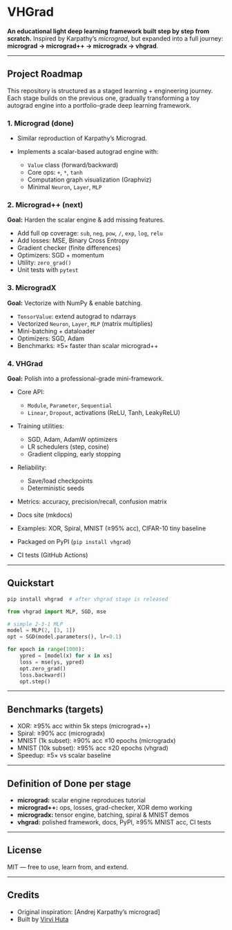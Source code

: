 # VHGrad

**An educational light deep learning framework built step by step from scratch.**
Inspired by Karpathy’s *micrograd*, but expanded into a full journey: **micrograd → micrograd++ → microgradx → vhgrad**.

---

## Project Roadmap

This repository is structured as a staged learning + engineering journey. Each stage builds on the previous one, gradually transforming a toy autograd engine into a portfolio-grade deep learning framework.

### 1. Micrograd (done)

* Similar reproduction of Karpathy’s Micrograd.
* Implements a scalar-based autograd engine with:

  * `Value` class (forward/backward)
  * Core ops: `+`, `*`, `tanh`
  * Computation graph visualization (Graphviz)
  * Minimal `Neuron`, `Layer`, `MLP`

### 2. Micrograd++ (next)

**Goal:** Harden the scalar engine & add missing features.

* Add full op coverage: `sub`, `neg`, `pow`, `/`, `exp`, `log`, `relu`
* Add losses: MSE, Binary Cross Entropy
* Gradient checker (finite differences)
* Optimizers: SGD + momentum
* Utility: `zero_grad()`
* Unit tests with `pytest`

### 3. MicrogradX

**Goal:** Vectorize with NumPy & enable batching.

* `TensorValue`: extend autograd to ndarrays
* Vectorized `Neuron`, `Layer`, `MLP` (matrix multiplies)
* Mini-batching + dataloader
* Optimizers: SGD, Adam
* Benchmarks: ≥5× faster than scalar micrograd++

### 4. VHGrad

**Goal:** Polish into a professional-grade mini-framework.

* Core API:

  * `Module`, `Parameter`, `Sequential`
  * `Linear`, `Dropout`, activations (ReLU, Tanh, LeakyReLU)
* Training utilities:

  * SGD, Adam, AdamW optimizers
  * LR schedulers (step, cosine)
  * Gradient clipping, early stopping
* Reliability:

  * Save/load checkpoints
  * Deterministic seeds
* Metrics: accuracy, precision/recall, confusion matrix
* Docs site (mkdocs)
* Examples: XOR, Spiral, MNIST (≥95% acc), CIFAR-10 tiny baseline
* Packaged on PyPI (`pip install vhgrad`)
* CI tests (GitHub Actions)

---

## Quickstart

```bash
pip install vhgrad  # after vhgrad stage is released
```

```python
from vhgrad import MLP, SGD, mse

# simple 2-3-1 MLP
model = MLP(2, [3, 1])
opt = SGD(model.parameters(), lr=0.1)

for epoch in range(1000):
    ypred = [model(x) for x in xs]
    loss = mse(ys, ypred)
    opt.zero_grad()
    loss.backward()
    opt.step()
```

---

## Benchmarks (targets)

* XOR: ≥95% acc within 5k steps (micrograd++)
* Spiral: ≥90% acc (microgradx)
* MNIST (1k subset): ≥90% acc ≤10 epochs (microgradx)
* MNIST (10k subset): ≥95% acc ≤20 epochs (vhgrad)
* Speedup: ≥5× vs scalar baseline

---

## Definition of Done per stage

* **micrograd:** scalar engine reproduces tutorial 
* **micrograd++:** ops, losses, grad-checker, XOR demo working
* **microgradx:** tensor engine, batching, spiral & MNIST demos
* **vhgrad:** polished framework, docs, PyPI, ≥95% MNIST acc, CI tests

---

## License

MIT — free to use, learn from, and extend.

---

## Credits

* Original inspiration: \[Andrej Karpathy’s micrograd]
* Built by [Virvi Huta](https://github.com/virvihuta)
